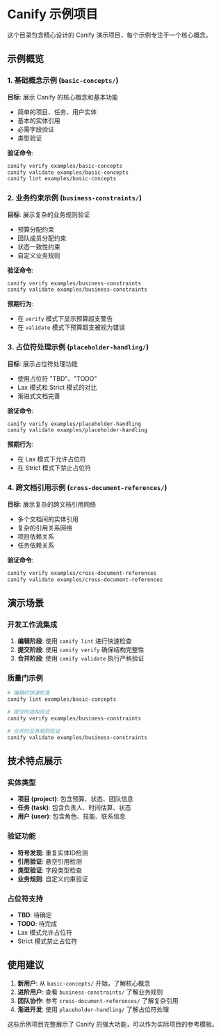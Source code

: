 # Canify 示例项目

这个目录包含精心设计的 Canify 演示项目，每个示例专注于一个核心概念。

## 示例概览

### 1. 基础概念示例 (`basic-concepts/`)

**目标**: 展示 Canify 的核心概念和基本功能

- 简单的项目、任务、用户实体
- 基本的实体引用
- 必需字段验证
- 类型验证

**验证命令**:
```bash
canify verify examples/basic-concepts
canify validate examples/basic-concepts
canify lint examples/basic-concepts
```

### 2. 业务约束示例 (`business-constraints/`)

**目标**: 展示复杂的业务规则验证

- 预算分配约束
- 团队成员分配约束
- 状态一致性约束
- 自定义业务规则

**验证命令**:
```bash
canify verify examples/business-constraints
canify validate examples/business-constraints
```

**预期行为**:
- 在 `verify` 模式下显示预算超支警告
- 在 `validate` 模式下预算超支被视为错误

### 3. 占位符处理示例 (`placeholder-handling/`)

**目标**: 展示占位符处理功能

- 使用占位符 "TBD"、"TODO"
- Lax 模式和 Strict 模式的对比
- 渐进式文档完善

**验证命令**:
```bash
canify verify examples/placeholder-handling
canify validate examples/placeholder-handling
```

**预期行为**:
- 在 Lax 模式下允许占位符
- 在 Strict 模式下禁止占位符

### 4. 跨文档引用示例 (`cross-document-references/`)

**目标**: 展示复杂的跨文档引用网络

- 多个文档间的实体引用
- 复杂的引用关系网络
- 项目依赖关系
- 任务依赖关系

**验证命令**:
```bash
canify verify examples/cross-document-references
canify validate examples/cross-document-references
```

## 演示场景

### 开发工作流集成

1. **编辑阶段**: 使用 `canify lint` 进行快速检查
2. **提交阶段**: 使用 `canify verify` 确保结构完整性
3. **合并阶段**: 使用 `canify validate` 执行严格验证

### 质量门示例

```bash
# 编辑时快速检查
canify lint examples/basic-concepts

# 提交时结构验证
canify verify examples/business-constraints

# 合并时业务规则验证
canify validate examples/business-constraints
```

## 技术特点展示

### 实体类型
- **项目 (project)**: 包含预算、状态、团队信息
- **任务 (task)**: 包含负责人、时间估算、状态
- **用户 (user)**: 包含角色、技能、联系信息

### 验证功能
- **符号发现**: 重复实体ID检测
- **引用验证**: 悬空引用检测
- **类型验证**: 字段类型检查
- **业务规则**: 自定义约束验证

### 占位符支持
- **TBD**: 待确定
- **TODO**: 待完成
- Lax 模式允许占位符
- Strict 模式禁止占位符

## 使用建议

1. **新用户**: 从 `basic-concepts/` 开始，了解核心概念
2. **进阶用户**: 查看 `business-constraints/` 了解业务规则
3. **团队协作**: 参考 `cross-document-references/` 了解复杂引用
4. **渐进开发**: 使用 `placeholder-handling/` 了解占位符处理

这些示例项目完整展示了 Canify 的强大功能，可以作为实际项目的参考模板。